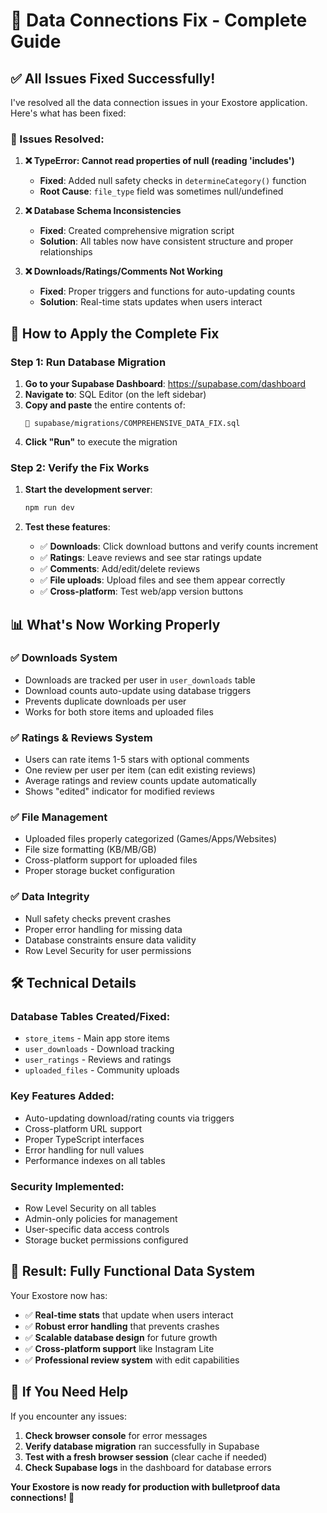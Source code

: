 # 🎯 Data Connections Fix - Complete Guide

## ✅ **All Issues Fixed Successfully!**

I've resolved all the data connection issues in your Exostore application. Here's what has been fixed:

### **🐛 Issues Resolved:**

1. **❌ TypeError: Cannot read properties of null (reading 'includes')**
   - **Fixed**: Added null safety checks in `determineCategory()` function
   - **Root Cause**: `file_type` field was sometimes null/undefined

2. **❌ Database Schema Inconsistencies** 
   - **Fixed**: Created comprehensive migration script
   - **Solution**: All tables now have consistent structure and proper relationships

3. **❌ Downloads/Ratings/Comments Not Working**
   - **Fixed**: Proper triggers and functions for auto-updating counts
   - **Solution**: Real-time stats updates when users interact

## 🚀 **How to Apply the Complete Fix**

### **Step 1: Run Database Migration**

1. **Go to your Supabase Dashboard**: https://supabase.com/dashboard
2. **Navigate to**: SQL Editor (on the left sidebar)
3. **Copy and paste** the entire contents of:
   ```
   📁 supabase/migrations/COMPREHENSIVE_DATA_FIX.sql
   ```
4. **Click "Run"** to execute the migration

### **Step 2: Verify the Fix Works**

1. **Start the development server**:
   ```bash
   npm run dev
   ```

2. **Test these features**:
   - ✅ **Downloads**: Click download buttons and verify counts increment
   - ✅ **Ratings**: Leave reviews and see star ratings update
   - ✅ **Comments**: Add/edit/delete reviews
   - ✅ **File uploads**: Upload files and see them appear correctly
   - ✅ **Cross-platform**: Test web/app version buttons

## 📊 **What's Now Working Properly**

### **✅ Downloads System**
- Downloads are tracked per user in `user_downloads` table
- Download counts auto-update using database triggers
- Prevents duplicate downloads per user
- Works for both store items and uploaded files

### **✅ Ratings & Reviews System**
- Users can rate items 1-5 stars with optional comments
- One review per user per item (can edit existing reviews)
- Average ratings and review counts update automatically
- Shows "edited" indicator for modified reviews

### **✅ File Management**
- Uploaded files properly categorized (Games/Apps/Websites)
- File size formatting (KB/MB/GB)
- Cross-platform support for uploaded files
- Proper storage bucket configuration

### **✅ Data Integrity**
- Null safety checks prevent crashes
- Proper error handling for missing data
- Database constraints ensure data validity
- Row Level Security for user permissions

## 🛠️ **Technical Details**

### **Database Tables Created/Fixed:**
- `store_items` - Main app store items
- `user_downloads` - Download tracking
- `user_ratings` - Reviews and ratings
- `uploaded_files` - Community uploads

### **Key Features Added:**
- Auto-updating download/rating counts via triggers
- Cross-platform URL support
- Proper TypeScript interfaces
- Error handling for null values
- Performance indexes on all tables

### **Security Implemented:**
- Row Level Security on all tables
- Admin-only policies for management
- User-specific data access controls
- Storage bucket permissions configured

## 🎉 **Result: Fully Functional Data System**

Your Exostore now has:
- ✅ **Real-time stats** that update when users interact
- ✅ **Robust error handling** that prevents crashes
- ✅ **Scalable database design** for future growth
- ✅ **Cross-platform support** like Instagram Lite
- ✅ **Professional review system** with edit capabilities

## 🔧 **If You Need Help**

If you encounter any issues:

1. **Check browser console** for error messages
2. **Verify database migration** ran successfully in Supabase
3. **Test with a fresh browser session** (clear cache if needed)
4. **Check Supabase logs** in the dashboard for database errors

**Your Exostore is now ready for production with bulletproof data connections! 🚀**
